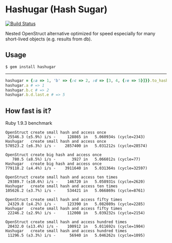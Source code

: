 Hashugar (Hash Sugar)
=====================

[![Build Status](https://secure.travis-ci.org/jsuchal/hashugar.png)](http://travis-ci.org/jsuchal/hashugar)

Nested OpenStruct alternative optimized for speed especially for many short-lived objects (e.g. results from db).


Usage
-----

`$ gem install hashugar`

-----
```ruby
hashugar = {:a => 1, 'b' => {:c => 2, :d => [3, 4, {:e => 5}]}}.to_hashugar
hashugar.a # => 1
hashugar.b.c # => 2
hashugar.b.d.last.e # => 5
```

How fast is it?
---------------

Ruby 1.9.3 benchmark

    OpenStruct create small hash and access once
     25546.3 (±5.9%) i/s -     128865 in   5.060934s (cycle=2343)
    Hashugar   create small hash and access once
    570523.2 (±6.3%) i/s -    2857400 in   5.031212s (cycle=28574)

    OpenStruct create big hash and access once
       780.5 (±8.5%) i/s -       3927 in   5.066012s (cycle=77)
    Hashugar   create big hash and access once
    779118.2 (±4.4%) i/s -    3911640 in   5.031364s (cycle=32597)

    OpenStruct create small hash and access ten times
     29389.7 (±10.6%) i/s -    146720 in   5.058931s (cycle=2620)
    Hashugar   create small hash and access ten times
    105626.2 (±3.7%) i/s -     534421 in   5.066869s (cycle=8761)

    OpenStruct create small hash and access fifty times
     24329.8 (±4.2%) i/s -     123390 in   5.082089s (cycle=2285)
    Hashugar   create small hash and access fifty times
     22246.2 (±2.9%) i/s -     112008 in   5.039232s (cycle=2154)

    OpenStruct create small hash and access hundred times
     20432.0 (±13.4%) i/s -    100912 in   5.011692s (cycle=1904)
    Hashugar   create small hash and access hundred times
     11296.5 (±3.3%) i/s -      56940 in   5.046262s (cycle=1095)
